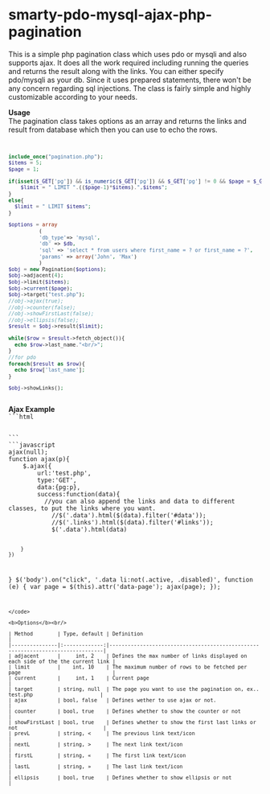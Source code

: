 smarty-pdo-mysql-ajax-php-pagination
====================================

This is a simple php pagination class which uses pdo or mysqli and also supports ajax. It does all the work required including running the queries and returns the result along with the links. You can either specify pdo/mysqli as your db. Since it uses prepared statements, there won't be any concern regarding sql injections. The class is fairly simple and highly customizable according to your needs.

<b>Usage</b><br/>
The pagination class takes options as an array and returns the links and result from database which then you can use to echo the rows.<br/>
<code>
```php
include_once("pagination.php");
$items = 5;
$page = 1;

if(isset($_GET['pg']) && is_numeric($_GET['pg']) && $_GET['pg'] != 0 && $page = $_GET['pg']){
    $limit = " LIMIT ".(($page-1)*$items).",$items";
}
else{
  $limit = " LIMIT $items";
}	

$options = array
          (
          'db_type'=> 'mysql',
          'db' => $db,
          'sql' => 'select * from users where first_name = ? or first_name = ?',
          'params' => array('John', 'Max')
          )
$obj = new Pagination($options);
$obj->adjacent(4);
$obj->limit($items);
$obj->current($page);
$obj->target("test.php");
//obj->ajax(true);
//obj->counter(false);
//obj->showFirstLast(false);
//obj->ellipsis(false);
$result = $obj->result($limit);

while($row = $result->fetch_object()){
  echo $row->last_name."<br/>";
}
//for pdo
foreach($result as $row){
  echo $row['last_name'];
}

$obj->showLinks();
```
</code>
<b>Ajax Example</b>
<code>
```html
<div class="data"></div>
<script src="//ajax.googleapis.com/ajax/libs/jquery/2.1.1/jquery.min.js"></script>
```
```javascript
ajax(null);
function ajax(p){
	$.ajax({
		url:'test.php',
		type:'GET',
		data:{pg:p},
		success:function(data){
		  //you can also append the links and data to different classes, to put the links where you want.
			//$('.data').html($(data).filter('#data'));
			//$('.links').html($(data).filter('#links'));
			$('.data').html(data)
			
		}
	})
}
$('body').on("click", '.data li:not(.active, .disabled)', function (e) {
  var page = $(this).attr('data-page');
  ajax(page);
});
```
</code>

<b>Options</b><br/>

| Method        | Type, default | Definition                                                                     |
|---------------|:-------------:|--------------------------------------------------------------------------------|
| adjacent      |     int, 2    | Defines the max number of links displayed on each side of the the current link |
| limit         |    int, 10    | The maximum number of rows to be fetched per page                              |
| current       |     int, 1    | Current page                                                                   |
| target        | string, null  | The page you want to use the pagination on, ex.. test.php                      |
| ajax          | bool, false   | Defines wether to use ajax or not.                                             |
| counter       | bool, true    | Defines whether to show the counter or not                                     |
| showFirstLast | bool, true    | Defines whether to show the first last links or not                            |
| prevL         | string, <     | The previous link text/icon                                                    |
| nextL         | string, >     | The next link text/icon                                                        |
| firstL        | string, «     | The first link text/icon                                                       |
| lastL         | string, »     | The last link text/icon                                                        |
| ellipsis      | bool, true    | Defines whether to show ellipsis or not                                        |
